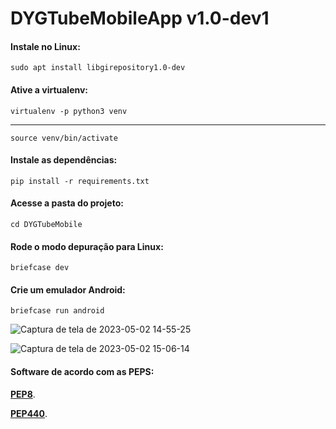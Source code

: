 # DYGTubeMobileApp  v1.0-dev1

#### Instale no Linux:

    sudo apt install libgirepository1.0-dev


#### Ative a virtualenv:

    virtualenv -p python3 venv
    
----------

    source venv/bin/activate


#### Instale as dependências:

    pip install -r requirements.txt
    
#### Acesse a pasta do projeto:

    cd DYGTubeMobile
    
    
#### Rode o modo depuração para Linux:

    briefcase dev
    
    
#### Crie um emulador Android:

    briefcase run android

![Captura de tela de 2023-05-02 14-55-25](https://user-images.githubusercontent.com/79322362/235746245-44ca5e5e-6e4a-4704-bb2c-802c3444e6a0.png)

![Captura de tela de 2023-05-02 15-06-14](https://user-images.githubusercontent.com/79322362/235748828-747f4df1-1e1c-469d-a4fc-60d24e3e85f0.png)


#### Software de acordo com as PEPS:

__[PEP8](https://peps.python.org/pep-0008/)__.

__[PEP440](https://peps.python.org/pep-0440/)__.
